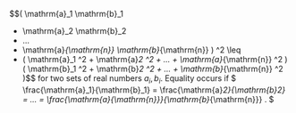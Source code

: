 $$( \mathrm{a}_1 \mathrm{b}_1 
+ \mathrm{a}_2 \mathrm{b}_2
+ ...
+ \mathrm{a}_{\mathrm{n}} \mathrm{b}_{\mathrm{n}} ) ^2
\leq
+ ( \mathrm{a}_1 ^2 + \mathrm{a}_2 ^2 + ... + \mathrm{a}_{\mathrm{n}} ^2 )
( \mathrm{b}_1 ^2 + \mathrm{b}_2 ^2 + ... + \mathrm{b}_{\mathrm{n}} ^2 )$$
for two sets of real numbers $a_{i}, b_{i}.$ Equality occurs if
$ \frac{\mathrm{a}_1}{\mathrm{b}_1} = 
\frac{\mathrm{a}_2}{\mathrm{b}_2} =
...
= \frac{\mathrm{a}_{\mathrm{n}}}{\mathrm{b}_{\mathrm{n}}} . $
